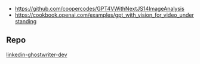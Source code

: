 - https://github.com/coopercodes/GPT4VWithNextJS14ImageAnalysis
- https://cookbook.openai.com/examples/gpt_with_vision_for_video_understanding

## Repo

[linkedin-ghostwriter-dev](https://github.com/ShawhinT/linkedin-ghostwriter-dev)

